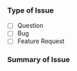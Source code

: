 ### Type of Issue
<!-- Select which best applies by filling in with an `x`. -->

- [ ] Question
- [ ] Bug
- [ ] Feature Request

### Summary of Issue
<!-- Write a summary of your issue here. -->
